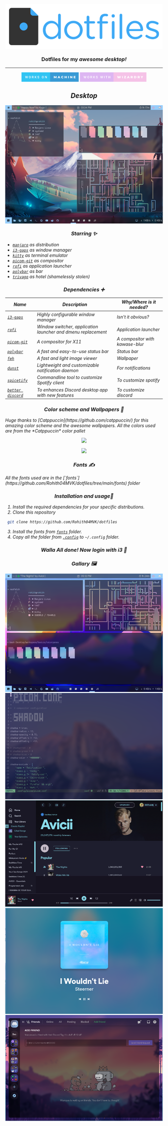 <img src="./img/header.png" align="center">
<h3 align="center">Dotfiles for my <i>awesome<i> desktop!</h3>
<hr /> 

<p align="center">
<img src="img/works-on-machine.svg" height=30px> 
<img src="img/works-with-wizardry.svg" height=30px>
</p>

<h2 align="center">Desktop</h3>
<img src="./img/desktop.png" align="center">

<h3 align="center">Starring ✨</h3>

- [`manjaro`](https://manjaro.org/) as distribution
- [`i3-gaps`](https://github.com/Airblader/i3) as window manager
- [`kitty`](https://github.com/kovidgoyal/kitty) as terminal emulator
- [`picom-git`](https://github.com/yshui/picom) as compositor
- [`rofi`](https://github.com/davatorium/rofi) as application launcher
- [`polybar`](https://github.com/polybar/polybar) as bar
- [`trivago`](https://www.youtube.com/watch?v=dQw4w9WgXcQ) as hotel (shamelessly stolen)

<h3 align="center">Dependencies ➕</h3>

| Name | Description | Why/Where is it needed? |
| --- | --- | --- |
| [`i3-gaps`](https://github.com/Airblader/i3) |  Highly configurable window manager | Isn't it obvious? |
| [`rofi`](https://github.com/davatorium/rofi) | Window switcher, application launcher and dmenu replacement | Application launcher |
| [`picom-git`](https://github.com/yshui/picom) | A compositor for X11 | A compositor with kawase-blur |
| [`polybar`](https://github.com/polybar/polybar) | A fast and easy-to-use status bar  | Status bar | 
| [`feh`](https://github.com/derf/feh) |  A fast and light image viewer   | Wallpaper |
| [`dunst`](https://github.com/dunst-project/dunst) |  Lightweight and customizable notification daemon    | For notifications |
| [`spicetify`](https://github.com/spicetify/spicetify-cli) | Commandline tool to customize Spotify client | To customize spotify |
| [`better discord`](https://betterdiscord.app/) |   To enhances Discord desktop app with new features   | To customize discord |

<h3 align="center">Color scheme and Wallpapers 🌈</h3>
Huge thanks to [Catppuccin](https://github.com/catppuccin/) for this amazing color scheme and the awesome wallpapers. All the colors used are from the *Catppuccin* color pallet
  
<p align="center"><img src="https://raw.githubusercontent.com/catppuccin/catppuccin/dev/assets/palette/morning.png"></p>
  
<p align="center"><img src="https://raw.githubusercontent.com/catppuccin/catppuccin/dev/assets/palette/night.png"></p>

<h3 align="center">Fonts ✍️</h3>
All the fonts used are in the [`fonts`](https://github.com/Rohith04MVK/dotfiles/tree/main/fonts) folder
  
<h3 align="center">Installation and usage🔧</h3>
 
  
1. Install the required dependencies for your specific distributions.
2. Clone this repository
```bash
 git clone https://github.com/Rohith04MVK/dotfiles
```
3. Install the fonts from [`fonts`](https://github.com/Rohith04MVK/dotfiles/tree/main/fonts) folder.
4. Copy all the folder from [`.config`](https://github.com/Rohith04MVK/dotfiles/tree/main/.config) to `~/.config` folder.
<h3 align="center">Walla All done! Now login with i3 🎉</h3>

<h3 align="center">Gallary 🖼️</h3>
<img src="img/gaps.png">
<img src="img/nvim.png">
<img src="img/spotify.png">
<img src="img/spotify_full.png">
<img src="img/discord.png">

